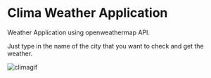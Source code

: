 # Clima Weather Application

Weather Application using openweathermap API.

Just type in the name of the city that you want to check and get the weather.

![climagif](https://user-images.githubusercontent.com/105637949/172243157-20107de3-c4c2-4bdd-9a3a-ed06aa2c0fb5.gif)
